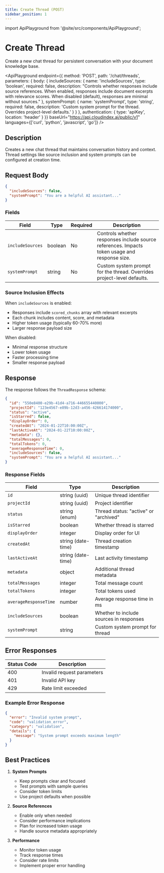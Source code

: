 ```yaml
---
title: Create Thread (POST)
sidebar_position: 1
---
```


import ApiPlayground from '@site/src/components/ApiPlayground';

# Create Thread

Create a new chat thread for persistent conversation with your document knowledge base.

<ApiPlayground
  endpoint={{
    method: 'POST',
    path: '/chat/threads',
    parameters: {
      body: {
        includeSources: {
          name: 'includeSources',
          type: 'boolean',
          required: false,
          description: "Controls whether responses include source references. When enabled, responses include document excerpts with relevance scores. When disabled (default), responses are minimal without sources."
        },
        systemPrompt: {
          name: 'systemPrompt',
          type: 'string',
          required: false,
          description: 'Custom system prompt for the thread. Overrides project-level defaults.'
        }
      }
    },
    authentication: {
      type: 'apiKey',
      location: 'header'
    }
  }}
  baseUrl="https://api.cloudindex.ai/public/v1"
  languages={['curl', 'python', 'javascript', 'go']}
/>

## Description

Creates a new chat thread that maintains conversation history and context. Thread settings like source inclusion and system prompts can be configured at creation time.

## Request Body

```json
{
  "includeSources": false,
  "systemPrompt": "You are a helpful AI assistant..."
}
```

### Fields

| Field | Type | Required | Description |
|-------|------|----------|-------------|
| `includeSources` | boolean | No | Controls whether responses include source references. Impacts token usage and response size. |
| `systemPrompt` | string | No | Custom system prompt for the thread. Overrides project-level defaults. |

### Source Inclusion Effects

When `includeSources` is enabled:
- Responses include `scored_chunks` array with relevant excerpts
- Each chunk includes content, score, and metadata
- Higher token usage (typically 60-70% more)
- Larger response payload size

When disabled:
- Minimal response structure
- Lower token usage
- Faster processing time
- Smaller response payload

## Response

The response follows the `ThreadResponse` schema:

```json
{
  "id": "550e8400-e29b-41d4-a716-446655440000",
  "projectId": "123e4567-e89b-12d3-a456-426614174000",
  "status": "active",
  "isStarred": false,
  "displayOrder": 0,
  "createdAt": "2024-01-22T10:00:00Z",
  "lastActiveAt": "2024-01-22T10:00:00Z",
  "metadata": {},
  "totalMessages": 0,
  "totalTokens": 0,
  "averageResponseTime": 0,
  "includeSources": false,
  "systemPrompt": "You are a helpful AI assistant..."
}
```

### Response Fields

| Field | Type | Description |
|-------|------|-------------|
| `id` | string (uuid) | Unique thread identifier |
| `projectId` | string (uuid) | Project identifier |
| `status` | string (enum) | Thread status: "active" or "archived" |
| `isStarred` | boolean | Whether thread is starred |
| `displayOrder` | integer | Display order for UI |
| `createdAt` | string (date-time) | Thread creation timestamp |
| `lastActiveAt` | string (date-time) | Last activity timestamp |
| `metadata` | object | Additional thread metadata |
| `totalMessages` | integer | Total message count |
| `totalTokens` | integer | Total tokens used |
| `averageResponseTime` | number | Average response time in ms |
| `includeSources` | boolean | Whether to include sources in responses |
| `systemPrompt` | string | Custom system prompt for thread |

## Error Responses

| Status Code | Description |
|-------------|-------------|
| 400 | Invalid request parameters |
| 401 | Invalid API key |
| 429 | Rate limit exceeded |

### Example Error Response

```json
{
  "error": "Invalid system prompt",
  "code": "validation_error",
  "category": "validation",
  "details": {
    "message": "System prompt exceeds maximum length"
  }
}
```

## Best Practices

1. **System Prompts**
   - Keep prompts clear and focused
   - Test prompts with sample queries
   - Consider token limits
   - Use project defaults when possible

2. **Source References**
   - Enable only when needed
   - Consider performance implications
   - Plan for increased token usage
   - Handle source metadata appropriately

3. **Performance**
   - Monitor token usage
   - Track response times
   - Consider rate limits
   - Implement proper error handling
